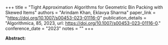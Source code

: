 +++
title = "Tight Approximation Algorithms for Geometric Bin Packing with Skewed Items"
authors = "Arindam Khan, Eklavya Sharma"
paper_link = "https://doi.org/10.1007/s00453-023-01116-0"
publication_details = "Algorithmica, 85, 2023, url: <a href='https://doi.org/10.1007/s00453-023-01116-0' target='_blank'>https://doi.org/10.1007/s00453-023-01116-0</a>."
conference_date = "2023"
notes = ""
+++

<b>Abstract:</b>
